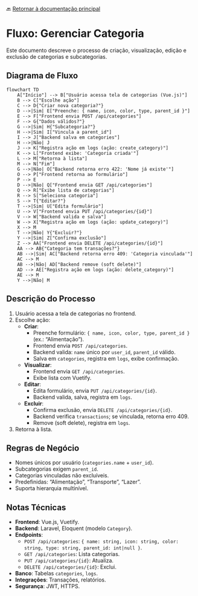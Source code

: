 🔙 [Retornar à documentação principal](../../README.md)

# Fluxo: Gerenciar Categoria

Este documento descreve o processo de criação, visualização, edição e exclusão de categorias e subcategorias.

## Diagrama de Fluxo

```mermaid
flowchart TD
    A["Início"] --> B["Usuário acessa tela de categorias (Vue.js)"]
    B --> C["Escolhe ação"]
    C --> D{"Criar nova categoria?"}
    D -->|Sim| E["Preenche: { name, icon, color, type, parent_id }"]
    E --> F["Frontend envia POST /api/categories"]
    F --> G{"Dados válidos?"}
    G -->|Sim| H{"Subcategoria?"}
    H -->|Sim| I["Vincula a parent_id"]
    I --> J["Backend salva em categories"]
    H -->|Não| J
    J --> K["Registra ação em logs (ação: create_category)"]
    K --> L["Frontend exibe: 'Categoria criada'"]
    L --> M["Retorna à lista"]
    M --> N["Fim"]
    G -->|Não| O["Backend retorna erro 422: 'Nome já existe'"]
    O --> P["Frontend retorna ao formulário"]
    P --> E
    D -->|Não| Q["Frontend envia GET /api/categories"]
    Q --> R["Exibe lista de categorias"]
    R --> S["Seleciona categoria"]
    S --> T{"Editar?"}
    T -->|Sim| U["Edita formulário"]
    U --> V["Frontend envia PUT /api/categories/{id}"]
    V --> W["Backend valida e salva"]
    W --> X["Registra ação em logs (ação: update_category)"]
    X --> M
    T -->|Não| Y{"Excluir?"}
    Y -->|Sim| Z["Confirma exclusão"]
    Z --> AA["Frontend envia DELETE /api/categories/{id}"]
    AA --> AB{"Categoria tem transações?"}
    AB -->|Sim| AC["Backend retorna erro 409: 'Categoria vinculada'"]
    AC --> M
    AB -->|Não| AD["Backend remove (soft delete)"]
    AD --> AE["Registra ação em logs (ação: delete_category)"]
    AE --> M
    Y -->|Não| M
```

## Descrição do Processo

1. Usuário acessa a tela de categorias no frontend.
2. Escolhe ação:
   - **Criar**:
     - Preenche formulário: `{ name, icon, color, type, parent_id }` (ex.: “Alimentação”).
     - Frontend envia `POST /api/categories`.
     - Backend valida: `name` único por `user_id`, `parent_id` válido.
     - Salva em `categories`, registra em `logs`, exibe confirmação.
   - **Visualizar**:
     - Frontend envia `GET /api/categories`.
     - Exibe lista com Vuetify.
   - **Editar**:
     - Edita formulário, envia `PUT /api/categories/{id}`.
     - Backend valida, salva, registra em `logs`.
   - **Excluir**:
     - Confirma exclusão, envia `DELETE /api/categories/{id}`.
     - Backend verifica `transactions`; se vinculada, retorna erro 409.
     - Remove (soft delete), registra em `logs`.
3. Retorna à lista.

## Regras de Negócio

- Nomes únicos por usuário (`categories.name` + `user_id`).
- Subcategorias exigem `parent_id`.
- Categorias vinculadas não excluíveis.
- Predefinidas: “Alimentação”, “Transporte”, “Lazer”.
- Suporta hierarquia multinível.

## Notas Técnicas

- **Frontend**: Vue.js, Vuetify.
- **Backend**: Laravel, Eloquent (modelo `Category`).
- **Endpoints**:
  - `POST /api/categories`: `{ name: string, icon: string, color: string, type: string, parent_id: int|null }`.
  - `GET /api/categories`: Lista categorias.
  - `PUT /api/categories/{id}`: Atualiza.
  - `DELETE /api/categories/{id}`: Exclui.
- **Banco**: Tabelas `categories`, `logs`.
- **Integrações**: Transações, relatórios.
- **Segurança**: JWT, HTTPS.